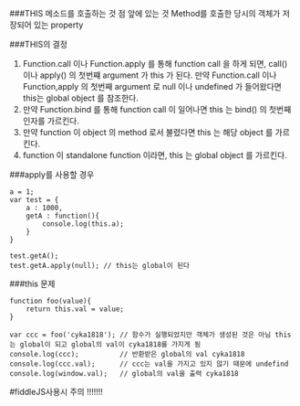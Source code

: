 ﻿###THIS
메소드를 호출하는 것
점 앞에 있는 것
Method를 호출한 당시의 객체가 저장되어 있는 property

###THIS의 결정
1. Function.call 이나 Function.apply 를 통해 function call 을 하게 되면, call() 이나 apply() 의 첫번쨰 argument 가 this 가 된다. 만약 Function.call 이나 Function,apply 의 첫번째 argument 로 null 이나 undefined 가 들어왔다면 this는 global object 를 참조한다.
2. 만약 Function.bind 를 통해 function call 이 일어나면 this 는 bind() 의 첫번째 인자를 가르킨다.
3. 만약 function 이 object 의 method 로서 불렸다면 this 는 해당 object 를 가르킨다.
4. function 이 standalone function 이라면, this 는 global object 를 가르킨다.

###apply를 사용할 경우
```
a = 1;
var test = {
	a : 1000,
    getA : function(){
  		console.log(this.a);
	}
}

test.getA();
test.getA.apply(null); // this는 global이 된다

```

###this 문제
```
function foo(value){
	return this.val = value;
}

var ccc = foo('cyka1818'); // 함수가 실행되었지만 객체가 생성된 것은 아님 this는 global이 되고 global의 val이 cyka1818를 가지게 됨
console.log(ccc);          // 반환받은 global의 val cyka1818
console.log(ccc.val);      // ccc는 val을 가지고 있지 않기 때문에 undefind 
console.log(window.val);   // global의 val을 출력 cyka1818
```

#fiddleJS사용시 주의 !!!!!!!
